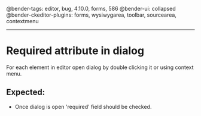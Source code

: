@bender-tags: editor, bug, 4.10.0, forms, 586
@bender-ui: collapsed
@bender-ckeditor-plugins: forms, wysiwygarea, toolbar, sourcearea, contextmenu

----

# Required attribute in dialog

For each element in editor open dialog by double clicking it or using context menu.

## Expected:
* Once dialog is open 'required' field should be checked.
